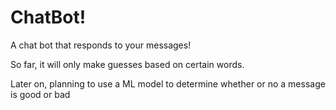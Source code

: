 # ChatBot!

A chat bot that responds to your messages!

So far, it will only make guesses based on certain words.

Later on, planning to use a ML model to determine whether or no a message is good or bad